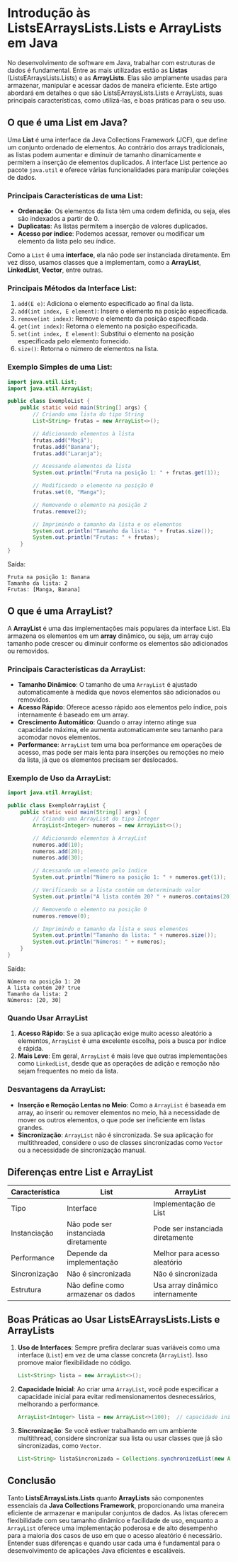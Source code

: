 # Introdução às ListsEArraysLists.Lists e ArrayLists em Java

No desenvolvimento de software em Java, trabalhar com estruturas de dados é fundamental. Entre as mais utilizadas estão
as **Listas** (ListsEArraysLists.Lists) e as **ArrayLists**. Elas são amplamente usadas para armazenar, manipular e acessar dados de
maneira eficiente. Este artigo abordará em detalhes o que são ListsEArraysLists.Lists e ArrayLists, suas principais características, como
utilizá-las, e boas práticas para o seu uso.

## O que é uma List em Java?

Uma **List** é uma interface da Java Collections Framework (JCF), que define um conjunto ordenado de elementos. Ao
contrário dos arrays tradicionais, as listas podem aumentar e diminuir de tamanho dinamicamente e permitem a inserção de
elementos duplicados. A interface List pertence ao pacote `java.util` e oferece várias funcionalidades para manipular
coleções de dados.

### Principais Características de uma List:

- **Ordenação**: Os elementos da lista têm uma ordem definida, ou seja, eles são indexados a partir de 0.
- **Duplicatas**: As listas permitem a inserção de valores duplicados.
- **Acesso por índice**: Podemos acessar, remover ou modificar um elemento da lista pelo seu índice.

Como a `List` é uma **interface**, ela não pode ser instanciada diretamente. Em vez disso, usamos classes que a
implementam, como a **ArrayList**, **LinkedList**, **Vector**, entre outras.

### Principais Métodos da Interface List:

1. `add(E e)`: Adiciona o elemento especificado ao final da lista.
2. `add(int index, E element)`: Insere o elemento na posição especificada.
3. `remove(int index)`: Remove o elemento da posição especificada.
4. `get(int index)`: Retorna o elemento na posição especificada.
5. `set(int index, E element)`: Substitui o elemento na posição especificada pelo elemento fornecido.
6. `size()`: Retorna o número de elementos na lista.

### Exemplo Simples de uma List:

```java
import java.util.List;
import java.util.ArrayList;

public class ExemploList {
    public static void main(String[] args) {
        // Criando uma lista do tipo String
        List<String> frutas = new ArrayList<>();

        // Adicionando elementos à lista
        frutas.add("Maçã");
        frutas.add("Banana");
        frutas.add("Laranja");

        // Acessando elementos da lista
        System.out.println("Fruta na posição 1: " + frutas.get(1));

        // Modificando o elemento na posição 0
        frutas.set(0, "Manga");

        // Removendo o elemento na posição 2
        frutas.remove(2);

        // Imprimindo o tamanho da lista e os elementos
        System.out.println("Tamanho da lista: " + frutas.size());
        System.out.println("Frutas: " + frutas);
    }
}
```

Saída:

```
Fruta na posição 1: Banana
Tamanho da lista: 2
Frutas: [Manga, Banana]
```

## O que é uma ArrayList?

A **ArrayList** é uma das implementações mais populares da interface List. Ela armazena os elementos em um **array**
dinâmico, ou seja, um array cujo tamanho pode crescer ou diminuir conforme os elementos são adicionados ou removidos.

### Principais Características da ArrayList:

- **Tamanho Dinâmico**: O tamanho de uma `ArrayList` é ajustado automaticamente à medida que novos elementos são
  adicionados ou removidos.
- **Acesso Rápido**: Oferece acesso rápido aos elementos pelo índice, pois internamente é baseado em um array.
- **Crescimento Automático**: Quando o array interno atinge sua capacidade máxima, ele aumenta automaticamente seu
  tamanho para acomodar novos elementos.
- **Performance**: `ArrayList` tem uma boa performance em operações de acesso, mas pode ser mais lenta para inserções ou
  remoções no meio da lista, já que os elementos precisam ser deslocados.

### Exemplo de Uso da ArrayList:

```java
import java.util.ArrayList;

public class ExemploArrayList {
    public static void main(String[] args) {
        // Criando uma ArrayList do tipo Integer
        ArrayList<Integer> numeros = new ArrayList<>();

        // Adicionando elementos à ArrayList
        numeros.add(10);
        numeros.add(20);
        numeros.add(30);

        // Acessando um elemento pelo índice
        System.out.println("Número na posição 1: " + numeros.get(1));

        // Verificando se a lista contém um determinado valor
        System.out.println("A lista contém 20? " + numeros.contains(20));

        // Removendo o elemento na posição 0
        numeros.remove(0);

        // Imprimindo o tamanho da lista e seus elementos
        System.out.println("Tamanho da lista: " + numeros.size());
        System.out.println("Números: " + numeros);
    }
}
```

Saída:

```
Número na posição 1: 20
A lista contém 20? true
Tamanho da lista: 2
Números: [20, 30]
```

### Quando Usar ArrayList

1. **Acesso Rápido**: Se a sua aplicação exige muito acesso aleatório a elementos, `ArrayList` é uma excelente escolha,
   pois a busca por índice é rápida.
2. **Mais Leve**: Em geral, `ArrayList` é mais leve que outras implementações como `LinkedList`, desde que as operações
   de adição e remoção não sejam frequentes no meio da lista.

### Desvantagens da ArrayList:

- **Inserção e Remoção Lentas no Meio**: Como a `ArrayList` é baseada em array, ao inserir ou remover elementos no meio,
  há a necessidade de mover os outros elementos, o que pode ser ineficiente em listas grandes.
- **Sincronização**: `ArrayList` não é sincronizada. Se sua aplicação for multithreaded, considere o uso de classes
  sincronizadas como `Vector` ou a necessidade de sincronização manual.

## Diferenças entre List e ArrayList

| Característica | List                                 | ArrayList                        |
|----------------|--------------------------------------|----------------------------------|
| Tipo           | Interface                            | Implementação de List            |
| Instanciação   | Não pode ser instanciada diretamente | Pode ser instanciada diretamente |
| Performance    | Depende da implementação             | Melhor para acesso aleatório     |
| Sincronização  | Não é sincronizada                   | Não é sincronizada               |
| Estrutura      | Não define como armazenar os dados   | Usa array dinâmico internamente  |

## Boas Práticas ao Usar ListsEArraysLists.Lists e ArrayLists

1. **Uso de Interfaces**: Sempre prefira declarar suas variáveis como uma interface (`List`) em vez de uma classe
   concreta (`ArrayList`). Isso promove maior flexibilidade no código.

   ```java
   List<String> lista = new ArrayList<>();
   ```

2. **Capacidade Inicial**: Ao criar uma `ArrayList`, você pode especificar a capacidade inicial para evitar
   redimensionamentos desnecessários, melhorando a performance.

   ```java
   ArrayList<Integer> lista = new ArrayList<>(100);  // capacidade inicial de 100
   ```

3. **Sincronização**: Se você estiver trabalhando em um ambiente multithread, considere sincronizar sua lista ou usar
   classes que já são sincronizadas, como `Vector`.

   ```java
   List<String> listaSincronizada = Collections.synchronizedList(new ArrayList<>());
   ```

## Conclusão

Tanto **ListsEArraysLists.Lists** quanto **ArrayLists** são componentes essenciais da **Java Collections Framework**, proporcionando uma
maneira eficiente de armazenar e manipular conjuntos de dados. As listas oferecem flexibilidade com seu tamanho dinâmico
e facilidade de uso, enquanto a `ArrayList` oferece uma implementação poderosa e de alto desempenho para a maioria dos
casos de uso em que o acesso aleatório é necessário. Entender suas diferenças e quando usar cada uma é fundamental para
o desenvolvimento de aplicações Java eficientes e escaláveis.